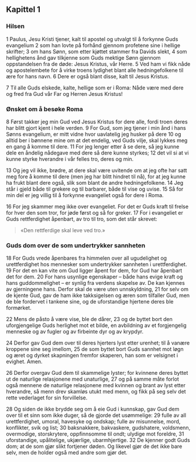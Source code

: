 ## Kapittel 1

### Hilsen

1 Paulus, Jesu Kristi tjener, kalt til apostel og utvalgt til å forkynne Guds evangelium
2 som han lovte på forhånd gjennom profetene sine i hellige skrifter;
3 om hans Sønn, som etter kjøttet stammer fra Davids slekt,
4 som hellighetens ånd gav tilkjenne som Guds mektige Sønn gjennom oppstandelsen fra de døde: Jesus Kristus, vår Herre.
5 Ved ham vi fikk nåde og apostelembete for å virke troens lydighet blant alle hedningefolkene til ære for hans navn.
6 Dere er også blant disse, kalt til Jesus Kristus.

7 Til alle Guds elskede, kalte, hellige som er i Roma: Nåde være med dere og fred fra Gud vår Far og Herren Jesus Kristus!

### Ønsket om å besøke Roma

8 Først takker jeg min Gud ved Jesus Kristus for dere alle, fordi troen deres har blitt gjort kjent i hele verden.
9 For Gud, som jeg tjener i min ånd i hans Sønns evangelium, er mitt vidne hvor uavlatelig jeg husker på dere
10 og alltid ber i bønnene mine om at det endelig, ved Guds vilje, skal lykkes meg en gang å komme til dere.
11 For jeg lenger etter å se dere, så jeg kunne dele en åndelig nådegave med dere så dere kunne styrkes;
12 det vil si at vi kunne styrke hverandre i vår felles tro, deres og min.

13 Og jeg vil ikke, brødre, at dere skal være uvitende om at jeg ofte har satt meg fore å komme til dere (men jeg har blitt hindret til nå), for at jeg kunne ha frukt blant dere også, slik som blant de andre hedningefolkene.
14 Jeg står i gjeld både til grekere og til barbarer, både til vise og uvise.
15 Så for min del er jeg villig til å forkynne evangeliet også for dere i Roma.

16 For jeg skammer meg ikke over evangeliet. For det er Guds kraft til frelse for hver den som tror, for jøde først og så for greker.
17 For i evangeliet er Guds rettferdighet åpenbart, av tro til tro, som det står skrevet: 

> «Den rettferdige skal leve ved tro.»

### Guds dom over de som undertrykker sannheten

18 For Guds vrede åpenbares fra himmelen over all ugudelighet og urettferdighet hos mennesker som undertrykker sannheten i urettferdighet.
19 For det en kan vite om Gud ligger åpent for dem, for Gud har åpenbart det for dem.
20 For hans usynlige egenskaper – både hans evige kraft og hans guddommelighet – er synlig fra verdens skapelse av. De kan kjennes av gjerningene hans. Derfor skal de være uten unnskyldning,
21 for selv om de kjente Gud, gav de ham ikke takksigelsen og æren som tilfaller Gud, men de ble fordervet i tankene sine, og de uforstandige hjertene deres ble formørket.

22 Mens de påsto å være vise, ble de dårer,
23 og de byttet bort den uforgjengelige Guds herlighet mot et bilde, en avbildning av et forgjengelig menneske og av fugler og av firbeinte dyr og av krypdyr.

24 Derfor gav Gud dem over til deres hjerters lyst etter urenhet; til å vanære kroppene sine seg imellom,
25 de som byttet bort Guds sannhet mot løgn og æret og dyrket skapningen fremfor skaperen, han som er velsignet i evighet. Amen.

26 Derfor overgav Gud dem til skammelige lyster; for kvinnene deres byttet ut de naturlige relasjonene med unaturlige,
27 og på samme måte forlot også mennene de naturlige relasjonene med kvinnen og brant av lyst etter hverandre, så menn drev skamløs utukt med menn, og fikk på seg selv det rette vederlaget for sin forvillelse.

28 Og siden de ikke brydde seg om å eie Gud i kunnskap, gav Gud dem over til et sinn som ikke duger, så de gjorde det usømmelige:
29 fulle av all urettferdighet, umoral, havesyke og ondskap; fulle av misunnelse, mord, konflikter, svik og list;
30 baksnakkere, bakvaskere, gudshatere, voldsmenn, overmodige, storskrytere, oppfinnsomme til ondt; ulydige mot foreldre,
31 uforstandige, upålitelige, ukjærlige, ubarmhjertige.
32 De kjenner godt Guds dom; at de som gjør slikt fortjener døden. Og likevel gjør de det ikke bare selv, men de holder også med andre som gjør det.
